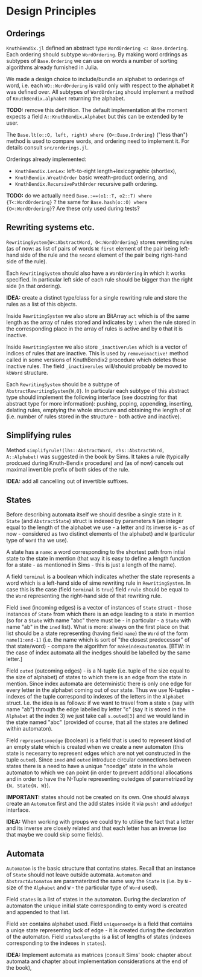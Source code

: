 # Design Principles

## Orderings

`KnuthBendix.jl` defined an abstract type `WordOrdering <: Base.Ordering`. Each ordering should subtype `WordOrdering`.
By making word ordrings as subtypes of `Base.Ordering` we can use on words a number of sorting algorithms already furnished in Julia.

We made a design choice to include/bundle an alphabet to orderings of word, i.e. each `WO::WordOrdering` is valid only with respect to the alphabet it was defined over.
All subtypes of `WordOrdering` should implement a method of `KnuthBendix.alphabet` returning the alphabet.

**TODO:** remove this definition.
The default implementation at the moment expects a field `A::KnuthBendix.Alphabet` but this can be extended by te user.

The `Base.lt(o::O, left, right) where {O<:Base.Ordering}` ("less than") method is used to compare words, and ordering need to implement it.
For details consult `src/orderings.jl`.

Orderings already implemented:
 * `KnuthBendix.LenLex`: left-to-right length+lexicographic (shortlex),
 * `KnuthBendix.WreathOrder` basic wreath-product ordering, and
 * `KnuthBendix.RecursivePathOrder` recursive path ordering.

 **TODO:** do we actually need `Base.:==(o1::T, o2::T) where {T<:WordOrdering}` ? the same for `Base.hash(o::O) where {O<:WordOrdering}`?
Are these only used during tests?

## Rewriting systems etc.

`RewritingSystem{W<:AbstractWord, O<:WordOrdering}` stores rewriting rules (as of now: as list of pairs of words `W`: `first` element of the pair being left-hand side of the rule and the `second` element of the pair being right-hand side of the rule).

Each `RewritingSystem` should also have a `WordOrdering` in which it works specified. In particular left side of each rule should be bigger than the right side (in that ordering).

**IDEA:** create a distinct type/class for a single rewriting rule and store the rules as a list of this objects.

Inside `RewritingSystem` we also store an BitArray `act` which is of the same length as the array of rules stored and indicates by `1` when the rule stored in the corresponding place in the array of rules is active and by `0` that it is inactive.

Inside `RewritingSystem` we also store `_inactiverules` which is a vector of indices of rules that are inactive. This is used by `removeinactive!` method called in some versions of KnuthBendix2 procedure which deletes those inactive rules. The field `_inactiverules` will/should probably be moved to `kbWord` structure.

Each `RewritingSystem` should be a subtype of `AbstractRewritingSystem{W,O}`. In particular each subtype of this abstract type should implement the following interface (see docstring for that abstract type for more information): pushing, poping, appending, inserting, delating rules, emptying the whole structure and obtaining the length of ot (i.e. number of rules stored in the structure - both active and inactive).

## Simplifying rules

Method `simplifyrule!(lhs::AbstractWord, rhs::AbstractWord, A::Alphabet)` was suggested in the book by Sims. It takes a rule (typically prodcued during Knuth-Bendix procedure) and (as of now) cancels out maximal invertible prefix of both sides of the rule.

**IDEA:** add all cancelling out of invertible suffixes.

## States

Before describing automata itself we should desribe a single state in it. `State` (and `AbstractState`) struct is indexed by parameters `N` (an integer equal to the length of the alphabet we use - a letter and its inverse is - as of now - considered as two distinct elements of the alphabet) and `W` (particular type of `Word` tha we use).

A state has a `name`: a word corresponding to the shortest path from intial state to the state in mention (that way it is easy to define a length function for a state - as mentioned in Sims - this is just a length of the name).

A field `terminal` is a boolean which indicates whether the state represents a word which is a left-hand side of sime rewriting rule in `RewritingSystem`. In case this is the case (field `terminal` is `true`) field `rrule` should be equal to the `Word` representing the right-hand side of that rewriting rule.

Field `ined` (incoming edges) is a vector of instances of `State` struct - those instances of `State` from which there is an edge leading to a state in mention (so for a `State` with name "abc" there must be - in particular - a `State` with name "ab" in the `ined` list). What is more: always on the first place on that list should be a state representing (having field `name`) the `Word` of the form `name[1:end-1]` (i.e. the name which is sort of "the closest predecessor" of that state/word) - compare the algorithm for `makeindexautomaton`. [BTW: in the case of index automata all the inedges should be labelled by the same letter.]

Field `outed` (outcoming edges) - is a N-tuple (i.e. tuple of the size equal to the size of alphabet) of states to which there is an edge from the state in mention. Since index automata are deterministic there is only one edge for every letter in the alphabet coming out of our state. Thus we use N-tuples - indexes of the tuple correspond to indexes of the letters in the `Alphabet` struct. I.e. the idea is as follows: if we want to travel from a state `s` (say with name "ab") through the edge labelled by letter "c" (say it is stored in the `Alphabet` at the index 3) we just take call `s.outed[3]` and we would land in the state named "abc" (provided of course, that all the states are defined within automaton).

Field `representsnoedge` (boolean) is a field that is used to represent kind of an empty state which is created when we create a new automaton (this state is necesarry to represent edges which are not yet constructed in the tuple `outed`). Since `ined` and `outed` introduce circular connections between states there is a need to have a unique "noedge" state in the whole automaton to which we can point (in order to prevent additional allocations and in order to have the N-Tuple representing outedges of parametrized by `{N, State{N, W}`).

**IMPORTANT:** states should not be created on its own. One should always create an `Automaton` first and the add states inside it via `push!` and `addedge!` interface.

**IDEA:** When working with groups we could try to utilise the fact that a letter and its inverse are closely related and that each letter has an inverse (so that maybe we could skip some fields).

## Automata

`Automaton` is the basic structure that contatins states. Recall that an instance of `State` should not leave outside automata. `Automaton` and `AbstractAutomaton` are paramaterized the same way the `State` is (i.e. by `N` - size of the `Alphabet` and `W` - the particular type of `Word` used).

Field `states` is a list of states in the automaton. During the declaration of automaton the unique initial state corresponding to emty word is created and appended to that list.

Field `abt` contains alphabet used. Field `uniquenoedge` is a field that contains a uniqe state representing lack of edge - it is created during the declaration of the automaton. Field `stateslengths` is a list of lengths of states (indexes corresponding to the indexes in `states`).

**IDEA:** Implement automata as matrices (consult Sims' book: chapter about automata and chapter about implementation considerations at the end of the book),
